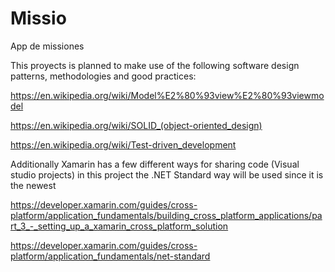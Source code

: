 # Missio
App de missiones

This proyects is planned to make use of the following software design patterns, methodologies and good practices:

https://en.wikipedia.org/wiki/Model%E2%80%93view%E2%80%93viewmodel

https://en.wikipedia.org/wiki/SOLID_(object-oriented_design)

https://en.wikipedia.org/wiki/Test-driven_development

Additionally Xamarin has a few different ways for sharing code (Visual studio projects) in this project the .NET Standard way will be used since it is the newest

https://developer.xamarin.com/guides/cross-platform/application_fundamentals/building_cross_platform_applications/part_3_-_setting_up_a_xamarin_cross_platform_solution

https://developer.xamarin.com/guides/cross-platform/application_fundamentals/net-standard

